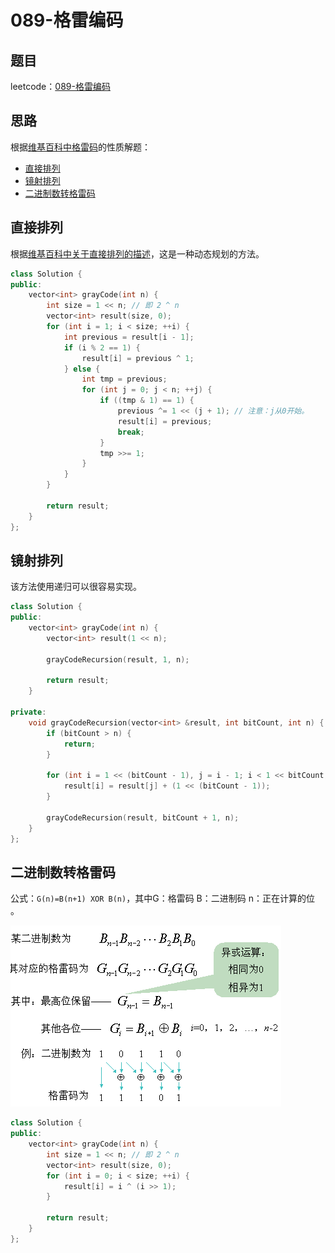 # 089-格雷编码

## 题目

leetcode：[089-格雷编码](https://leetcode-cn.com/problems/gray-code/)

## 思路

根据[维基百科中格雷码](https://zh.wikipedia.org/wiki/格雷码)的性质解题：

- [直接排列](https://zh.wikipedia.org/wiki/格雷码#直接排列)
- [镜射排列](https://zh.wikipedia.org/wiki/格雷码#镜射排列)
- [二进制数转格雷码](https://zh.wikipedia.org/wiki/格雷码#直接排列)

## 直接排列

根据[维基百科中关于直接排列的描述](https://zh.wikipedia.org/wiki/格雷码#直接排列)，这是一种动态规划的方法。

```c++
class Solution {
public:
    vector<int> grayCode(int n) {
        int size = 1 << n; // 即 2 ^ n
        vector<int> result(size, 0);
        for (int i = 1; i < size; ++i) {
            int previous = result[i - 1];
            if (i % 2 == 1) {
                result[i] = previous ^ 1;
            } else {
                int tmp = previous;
                for (int j = 0; j < n; ++j) {
                    if ((tmp & 1) == 1) {
                        previous ^= 1 << (j + 1); // 注意：j从0开始。
                        result[i] = previous;
                        break;
                    }
                    tmp >>= 1;
                }
            }
        }

        return result;
    }
};
```

## 镜射排列

该方法使用递归可以很容易实现。

```c++
class Solution {
public:
    vector<int> grayCode(int n) {
        vector<int> result(1 << n);

        grayCodeRecursion(result, 1, n);

        return result;
    }

private:
    void grayCodeRecursion(vector<int> &result, int bitCount, int n) {
        if (bitCount > n) {
            return;
        }

        for (int i = 1 << (bitCount - 1), j = i - 1; i < 1 << bitCount; ++i, --j) {
            result[i] = result[j] + (1 << (bitCount - 1));
        }

        grayCodeRecursion(result, bitCount + 1, n);
    }
};
```

## 二进制数转格雷码

公式：`G(n)=B(n+1) XOR B(n)`，其中G：格雷码 B：二进制码 n：正在计算的位 。

![解释](./img.png)

```c++
class Solution {
public:
    vector<int> grayCode(int n) {
        int size = 1 << n; // 即 2 ^ n
        vector<int> result(size, 0);
        for (int i = 0; i < size; ++i) {
            result[i] = i ^ (i >> 1);
        }

        return result;
    }
};
```

